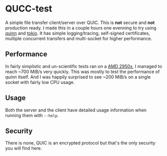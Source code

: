 # QUCC-test

A simple file transfer client/server over QUIC. This is **not** secure and **not** production ready. I made this in a couple hours one evenning to try using [quinn](https://crates.io/crates/quinn) and [tokio](https://tokio.rs). It has simple logging/tracing, self-signed certificates, multiple concurrent transfers and multi-socket for higher performance.

## Performance

In fairly simplistic and un-scientific tests ran on a [AMD 2950x](https://www.amd.com/en/products/cpu/amd-ryzen-threadripper-2950x), I managed to reach ~700 MiB/s very quickly. This was mostly to test the performance of *quinn* itself. And I was happily surprised to see ~200 MiB/s on a single socket with fairly low CPU usage.

## Usage

Both the server and the client have detailed usage information when running them with `--help`.

## Security

There is none, QUIC is an encrypted protocol but that's the only security you will find here.
